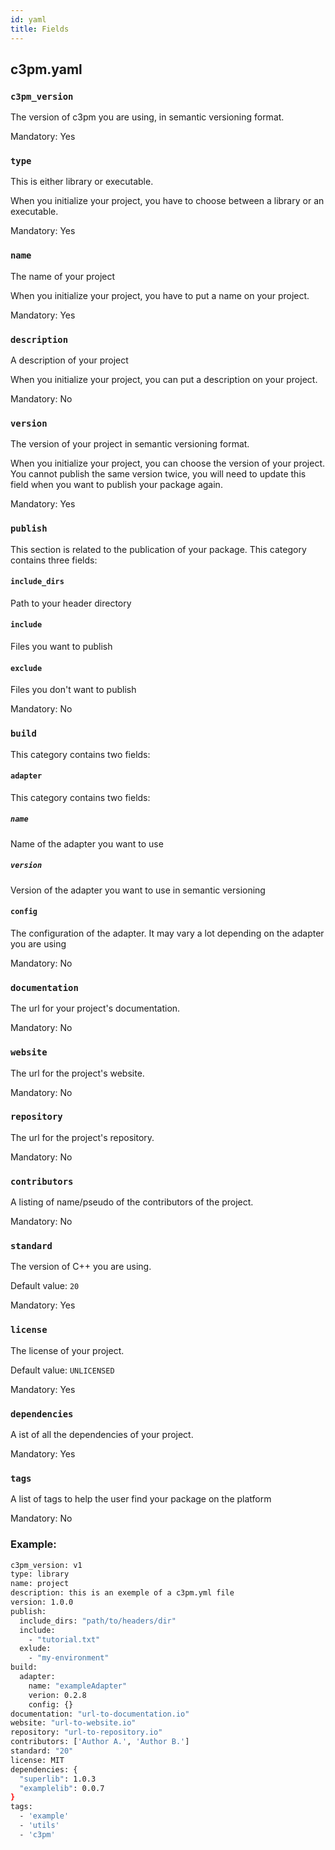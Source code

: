 ```yaml
---
id: yaml
title: Fields
---
```

## c3pm.yaml

### `c3pm_version`

The version of c3pm you are using, in semantic versioning format.

Mandatory: Yes

### `type`

This is either library or executable.

When you initialize your project, you have to choose between a library or an executable.

Mandatory: Yes

### `name`

The name of your project

When you initialize your project, you have to put a name on your project.

Mandatory: Yes

### `description`

A description of your project

When you initialize your project, you can put a description on your project.

Mandatory: No

### `version`

The version of your project in semantic versioning format.

When you initialize your project, you can choose the version of your project.
You cannot publish the same version twice, you will need to update this field when you want to publish your package again.

Mandatory: Yes

### `publish`
This section is related to the publication of your package.
This category contains three fields:
#### `include_dirs`
Path to your header directory

#### `include`
Files you want to publish

#### `exclude`
Files you don't want to publish

Mandatory: No

### `build`

This category contains two fields:

#### `adapter`
This category contains two fields:
##### `name`
Name of the adapter you want to use
##### `version`
Version of the adapter you want to use in semantic versioning

#### `config`
The configuration of the adapter. It may vary a lot depending on the adapter you are using

Mandatory: No

### `documentation`

The url for your project's documentation.

Mandatory: No

### `website`

The url for the project's website.

Mandatory: No

### `repository`

The url for the project's repository.

Mandatory: No

### `contributors`

A listing of name/pseudo of the contributors of the project.

Mandatory: No

### `standard`

The version of C++ you are using.

Default value: `20`

Mandatory: Yes

### `license`

The license of your project.

Default value: `UNLICENSED`

Mandatory: Yes

### `dependencies`

A ist of all the dependencies of your project.

Mandatory: Yes

### `tags`

A list of tags to help the user find your package on the platform

Mandatory: No

### Example:

```bash
c3pm_version: v1
type: library
name: project
description: this is an exemple of a c3pm.yml file
version: 1.0.0
publish:
  include_dirs: "path/to/headers/dir"
  include:
    - "tutorial.txt"
  exlude:
    - "my-environment"
build:
  adapter:
    name: "exampleAdapter"
    verion: 0.2.8
    config: {}
documentation: "url-to-documentation.io"
website: "url-to-website.io"
repository: "url-to-repository.io"
contributors: ['Author A.', 'Author B.']
standard: "20"
license: MIT
dependencies: {
  "superlib": 1.0.3
  "examplelib": 0.0.7
}
tags:
  - 'example'
  - 'utils'
  - 'c3pm'
```
